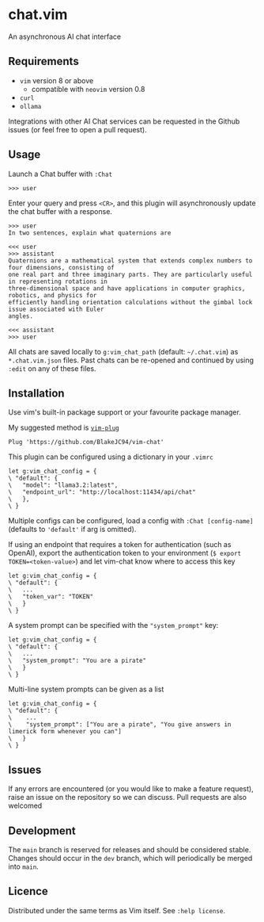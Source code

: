 # chat.vim
An asynchronous AI chat interface

## Requirements
- `vim` version 8 or above
    - compatible with `neovim` version 0.8
- `curl`
- `ollama`

Integrations with other AI Chat services can be requested in the Github issues (or feel free to
open a pull request).

## Usage

Launch a Chat buffer with `:Chat`
```
>>> user

```

Enter your query and press `<CR>`, and this plugin will asynchronously update the chat buffer with
a response.

```
>>> user
In two sentences, explain what quaternions are

<<< user
>>> assistant
Quaternions are a mathematical system that extends complex numbers to four dimensions, consisting of
one real part and three imaginary parts. They are particularly useful in representing rotations in
three-dimensional space and have applications in computer graphics, robotics, and physics for
efficiently handling orientation calculations without the gimbal lock issue associated with Euler
angles.

<<< assistant
>>> user

```

All chats are saved locally to `g:vim_chat_path` (default: `~/.chat.vim`) as `*.chat.vim.json`
files. Past chats can be re-opened and continued by using `:edit` on any of these files.


## Installation
Use vim's built-in package support or your favourite package manager.

My suggested method is [`vim-plug`](https://github.com/junegunn/vim-plug)
```
Plug 'https://github.com/BlakeJC94/vim-chat'
```

This plugin can be configured using a dictionary in your `.vimrc`
```
let g:vim_chat_config = {
\ "default": {
\   "model": "llama3.2:latest",
\   "endpoint_url": "http://localhost:11434/api/chat"
\   },
\ }
```
Multiple configs can be configured, load a config with `:Chat [config-name]` (defaults to
`'default'` if arg is omitted).

If using an endpoint that requires a token for authentication (such as OpenAI), export the
authentication token to your environment (`$ export TOKEN=<token-value>`) and let vim-chat know
where to access this key
```
let g:vim_chat_config = {
\ "default": {
\   ...
\   "token_var": "TOKEN"
\   }
\ }
```

A system prompt can be specified with the `"system_prompt"` key:
```
let g:vim_chat_config = {
\ "default": {
\   ...
\   "system_prompt": "You are a pirate"
\   }
\ }
```
Multi-line system prompts can be given as a list
```
let g:vim_chat_config = {
\ "default": {
\    ...
\    "system_prompt": ["You are a pirate", "You give answers in limerick form whenever you can"]
\   }
\ }
```

## Issues
If any errors are encountered (or you would like to make a feature request), raise an issue on the
repository so we can discuss. Pull requests are also welcomed

## Development
The `main` branch is reserved for releases and should be considered stable. Changes should occur in
the `dev` branch, which will periodically be merged into `main`.

## Licence
Distributed under the same terms as Vim itself. See `:help license`.

